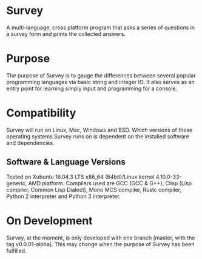 # Survey
A multi-language, cross platform program that asks a series of questions in a survey form and prints the collected answers.

# Purpose

The purpose of Survey is to gauge the differences between several popular programming languages via basic string and integer IO. It also serves as an entry point for learning simply input and programming for a console.

# Compatibility

Survey will run on Linux, Mac, Windows and BSD. Which versions of these operating systems Survey runs on is dependent on the installed software and dependencies.

## Software & Language Versions
Tested on Xubuntu 16.04.3 LTS x86_64 (64bit)/Linux kernel 4.10.0-33-generic, AMD platform. Compilers used are GCC (GCC & G++), Clisp (Lisp compiler, Common Lisp Dialect), Mono MCS compiler, Rustc compiler, Python 2 interpreter and Python 3 interpreter. 

# On Development

Survey, at the moment, is only developed with one branch (master, with the tag v0.0.01-alpha). This may change when the purpose of Survey has been fulfilled.
